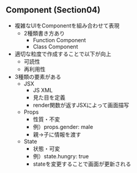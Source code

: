 ## Component (Section04)
* 複雑なUIをComponentを組み合わせて表現
  * 2種類書き方あり
    * Function Component
    * Class Component
* 適切な粒度で作成することで以下が向上
  * 可読性
  * 再利用性
* 3種類の要素がある
  * JSX
    * JS XML
    * 見た目を定義
    * render関数が返すJSXによって画面描写
  * Props
    * 性質・不変
    * 例）props.gender: male
    * 親→子に情報を渡す
  * State
    * 状態・可変
    * 例）state.hungry: true
    * stateを変更することで画面が更新される